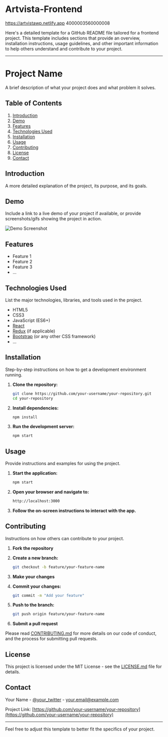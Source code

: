 # Artvista-Frontend

https://artvistawp.netlify.app 
4000003560000008 



Here's a detailed template for a GitHub README file tailored for a frontend project. This template includes sections that provide an overview, installation instructions, usage guidelines, and other important information to help others understand and contribute to your project.

---

# Project Name

A brief description of what your project does and what problem it solves.

## Table of Contents

1. [Introduction](#introduction)
2. [Demo](#demo)
3. [Features](#features)
4. [Technologies Used](#technologies-used)
5. [Installation](#installation)
6. [Usage](#usage)
7. [Contributing](#contributing)
8. [License](#license)
9. [Contact](#contact)

## Introduction

A more detailed explanation of the project, its purpose, and its goals.

## Demo

Include a link to a live demo of your project if available, or provide screenshots/gifs showing the project in action.

![Demo Screenshot](link-to-screenshot.png)

## Features

- Feature 1
- Feature 2
- Feature 3
- ...

## Technologies Used

List the major technologies, libraries, and tools used in the project.

- HTML5
- CSS3
- JavaScript (ES6+)
- [React](https://reactjs.org/)
- [Redux](https://redux.js.org/) (if applicable)
- [Bootstrap](https://getbootstrap.com/) (or any other CSS framework)
- ...

## Installation

Step-by-step instructions on how to get a development environment running.

1. **Clone the repository:**
   ```sh
   git clone https://github.com/your-username/your-repository.git
   cd your-repository
   ```

2. **Install dependencies:**
   ```sh
   npm install
   ```

3. **Run the development server:**
   ```sh
   npm start
   ```

## Usage

Provide instructions and examples for using the project.

1. **Start the application:**
   ```sh
   npm start
   ```

2. **Open your browser and navigate to:**
   ```sh
   http://localhost:3000
   ```

3. **Follow the on-screen instructions to interact with the app.**

## Contributing

Instructions on how others can contribute to your project.

1. **Fork the repository**
2. **Create a new branch:**
   ```sh
   git checkout -b feature/your-feature-name
   ```

3. **Make your changes**
4. **Commit your changes:**
   ```sh
   git commit -m "Add your feature"
   ```

5. **Push to the branch:**
   ```sh
   git push origin feature/your-feature-name
   ```

6. **Submit a pull request**

Please read [CONTRIBUTING.md](CONTRIBUTING.md) for more details on our code of conduct, and the process for submitting pull requests.

## License

This project is licensed under the MIT License - see the [LICENSE.md](LICENSE.md) file for details.

## Contact

Your Name - [@your_twitter](https://twitter.com/your_twitter) - your.email@example.com

Project Link: [https://github.com/your-username/your-repository](https://github.com/your-username/your-repository)

---

Feel free to adjust this template to better fit the specifics of your project.
